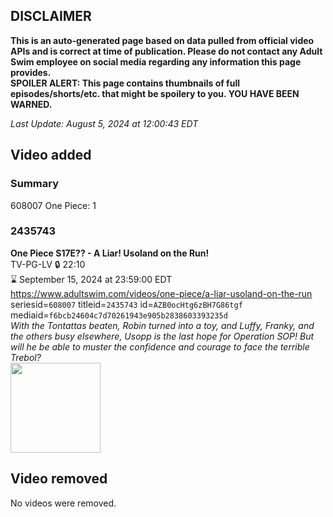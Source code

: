 ## DISCLAIMER
**This is an auto-generated page based on data pulled from official video APIs and is correct at time of publication. Please do not contact any Adult Swim employee on social media regarding any information this page provides.**  
**SPOILER ALERT: This page contains thumbnails of full episodes/shorts/etc. that might be spoilery to you. YOU HAVE BEEN WARNED.**  

_Last Update: August 5, 2024 at 12:00:43 EDT_
## Video added
### Summary
608007 One Piece: 1  
### 2435743
**One Piece S17E?? - A Liar! Usoland on the Run!**  
TV-PG-LV 🔒 22:10  
⌛ September 15, 2024 at 23:59:00 EDT  
https://www.adultswim.com/videos/one-piece/a-liar-usoland-on-the-run  
seriesid=`608007` titleid=`2435743` id=`AZB0ocHtg6zBH7G86tgf` mediaid=`f6bcb24604c7d70261943e905b2838603393235d`  
_With the Tontattas beaten, Robin turned into a toy, and Luffy, Franky, and the others busy elsewhere, Usopp is the last hope for Operation SOP! But will he be able to muster the confidence and courage to face the terrible Trebol?_  
<a href="https://media.cdn.adultswim.com/uploads/20240708/thumbnails/2_24781045589-Screenshot2024-07-08at10.45.20AM.png"><img src="https://media.cdn.adultswim.com/uploads/20240708/thumbnails/2_24781045589-Screenshot2024-07-08at10.45.20AM.png" height="144px" /></a>
## Video removed
No videos were removed.  
